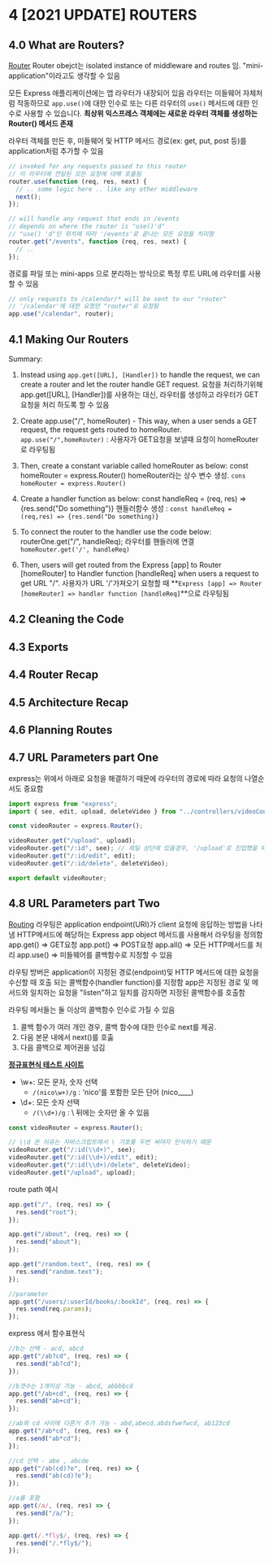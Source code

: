 # 4 [2021 UPDATE] ROUTERS

## 4.0 What are Routers?

[Router](https://expressjs.com/ko/4x/api.html#router)
Router obejct는 isolated instance of middleware and routes 임.
"mini-application"이라고도 생각할 수 있음

모든 Express 애플리케이션에는 앱 라우터가 내장되어 있음
라우터는 미들웨어 자체처럼 작동하므로 `app.use()`에 대한 인수로 또는 다른 라우터의 `use()` 메서드에 대한 인수로 사용할 수 있습니다.
**최상위 익스프레스 객체에는 새로운 라우터 객체를 생성하는 Router() 메서드 존재**

라우터 객체를 만든 후, 미들웨어 및 HTTP 메서드 경로(ex: get, put, post 등)를 application처럼 추가할 수 있음

```js
// invoked for any requests passed to this router
// 이 라우터에 전달된 모든 요청에 대해 호출됨
router.use(function (req, res, next) {
  // .. some logic here .. like any other middleware
  next();
});

// will handle any request that ends in /events
// depends on where the router is "use()'d"
// "use() 'd"인 위치에 따라 '/events'로 끝나는 모든 요청을 처리함
router.get("/events", function (req, res, next) {
  // ..
});
```

경로를 파일 또는 mini-apps 으로 분리하는 방식으로 특정 루트 URL에 라우터를 사용할 수 있음

```js
// only requests to /calendar/* will be sent to our "router"
// '/calendar'에 대한 요청만 "router"로 요청됨
app.use("/calendar", router);
```

## 4.1 Making Our Routers

Summary:

1. Instead using `app.get([URL], [Handler])` to handle the request, we can create a router and let the router handle GET request.
   요청을 처리하기위해 app.get([URL], [Handler])를 사용하는 대신, 라우터를 생성하고 라우터가 GET요청을 처리 하도록 할 수 있음

2. Create app.use("/", homeRouter) - This way, when a user sends a GET request, the request gets routed to homeRouter.
   `app.use("/",homeRouter)` : 사용자가 GET요청을 보낼때 요청이 homeRouter로 라우팅됨

3. Then, create a constant variable called homeRouter as below:
   const homeRouter = express.Router()
   homeRouter라는 상수 변수 생성. `cons homeRouter = express.Router()`

4. Create a handler function as below:
   const handleReq = (req, res) => {res.send("Do something")}
   핸들러함수 생성 : `const handleReq = (req,res) => {res.send("Do something)}`

5. To connect the router to the handler use the code below:
   routerOne.get("/", handleReq);
   라우터를 핸들러에 연결 `homeRouter.get('/', handleReq)`

6. Then, users will get routed from the Express [app] to Router [homeRouter] to Handler function [handleReq] when users a request to get URL "/".
   사용자가 URL '/'가져오기 요청할 때 **`Express [app] => Router [homeRouter] => handler function [handleReq]`**으로 라우팅됨

## 4.2 Cleaning the Code

## 4.3 Exports

## 4.4 Router Recap

## 4.5 Architecture Recap

## 4.6 Planning Routes

## 4.7 URL Parameters part One

express는 위에서 아래로 요청을 해결하기 때문에 라우터의 경로에 따라 요청의 나열순서도 중요함

```js
import express from "express";
import { see, edit, upload, deleteVideo } from "../controllers/videoController";

const videoRouter = express.Router();

videoRouter.get("/upload", upload);
videoRouter.get("/:id", see); // 제일 상단에 있을경우, '/upload'로 진입했을 때도 upload를 변수로 인식해서 해당 라우터로 라우팅되어 id === upload가 됨
videoRouter.get("/:id/edit", edit);
videoRouter.get("/:id/delete", deleteVideo);

export default videoRouter;
```

## 4.8 URL Parameters part Two

[Routing](https://expressjs.com/ko/guide/routing.html)
라우팅은 application endpoint(URI)가 client 요청에 응답하는 방법을 나타냄
HTTP메서드에 해당하는 Express app object 메서드를 사용해서 라우팅을 정의함
app.get() => GET요청
app.pot() => POST요청
app.all() => 모든 HTTP메서드를 처리
app.use() => 미들웨어를 콜백함수로 지정할 수 있음

라우팅 방버은 application이 지정된 경로(endpoint)및 HTTP 메서드에 대한 요청을 수신할 때 호출 되는 콜백함수(handler function)를 지정함
app은 지정된 경로 및 메서드와 일치하는 요청을 "listen"하고 일치를 감지하면 지정된 콜백함수를 호출함

라우팅 메서들는 둘 이상의 콜백함수 인수로 가질 수 있음

1. 콜백 함수가 여러 개인 경우, 콜백 함수에 대한 인수로 next를 제공.
2. 다음 본문 내에서 next()를 호춣
3. 다음 콜백으로 제어권을 넘김

[**정규표현식 테스트 사이트**](https://www.regexpal.com)

- \w+: 모든 문자, 숫자 선택
  - `/(nico\w+)/g` : 'nico'를 포함한 모든 단어 (nico\_\_\_\_)
- \d+: 모든 숫자 선택
  - `/(\\d+)/g` : \ 뒤에는 숫자만 올 수 있음

```js
const videoRouter = express.Router();

// \\d 쓴 이유는 자바스크립트에서 \ 기호를 두번 써야지 인식하기 때문
videoRouter.get("/:id(\\d+)", see);
videoRouter.get("/:id(\\d+)/edit", edit);
videoRouter.get("/:id(\\d+)/delete", deleteVideo);
videoRouter.get("/upload", upload);
```

route path 예시

```js
app.get("/", (req, res) => {
  res.send("root");
});

app.get("/about", (req, res) => {
  res.send("about");
});

app.get("/random.text", (req, res) => {
  res.send("random.text");
});

//parameter
app.get("/users/:userId/books/:bookId", (req, res) => {
  res.send(req.params);
});
```

express 에서 함수표현식

```js
//b는 선택 - acd, abcd
app.get("/ab?cd", (req, res) => {
  res.send("ab?cd");
});

//b갯수는 1개이상 가능 - abcd, abbbbcd
app.get("/ab+cd", (req, res) => {
  res.send("ab+cd");
});

//ab와 cd 사이에 다른거 추가 가능 - abd,abecd,abdsfwefwcd, ab123cd
app.get("/ab*cd", (req, res) => {
  res.send("ab*cd");
});

//cd 선택 - abe , abcde
app.get("/ab(cd)?e", (req, res) => {
  res.send("ab(cd)?e");
});

//a를 포함
app.get(/a/, (req, res) => {
  res.send("/a/");
});

app.get(/.*fly$/, (req, res) => {
  res.send("/.*fly$/");
});
```
